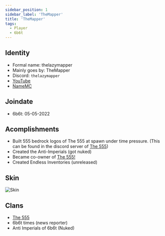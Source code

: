 ```yaml
---
sidebar_position: 1
sidebar_label: 'TheMapper'
title: 'TheMapper'
tags:
  - Player
  - 6b6t
---
```


## Identity
* Formal name: thelazymapper
* Mainly goes by: TheMapper
* Discord: `thelazymapper`
* [YouTube](https://www.youtube.com/@TheLazyMapper1556)
* [NameMC](https://nl.namemc.com/profile/DuhDeadlyDurk.1)

## Joindate
* 6b6t: 05-05-2022

## Acomplishments
- Built 555 bedrock logos of The 555 at spawn under time pressure. (This can be found in the discord server of [The 555](../../Groups/555.md))
- Created the Anti-Imperials (got nuked)
- Became co-owner of [The 555!](../../Groups/555.md)
- Created Endless Inventories (unreleased)

## Skin
![Skin](https://s.namemc.com/3d/skin/body.png?id=654b588bdcc343d6&model=classic&theta=30&phi=21&time=90&width=100&height=200)

## Clans
- [The 555](../../Groups/555.md)
- 6b6t times (news reporter)
- Anti Imperials of 6b6t (Nuked)
